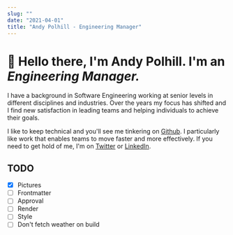 ```yaml
---
slug: ""
date: "2021-04-01"
title: "Andy Polhill - Engineering Manager"
---
```


# 👋 Hello there, I'm Andy Polhill. I'm an _Engineering Manager._

I have a background in Software Engineering working at senior levels in different disciplines and industries. Over the years my focus has shifted and I find new satisfaction in leading teams and helping individuals to achieve their goals.

I like to keep technical and you'll see me tinkering on [Github](http://github.com/andy-polhill). I particularly like work that enables teams to move faster and more effectively. If you need to get hold of me, I'm on [Twitter](https://twitter.com/andy_polhill) or [LinkedIn](https://www.linkedin.com/in/andy-polhill/).


## TODO
- [x] Pictures
- [ ] Frontmatter
- [ ] Approval
- [ ] Render
- [ ] Style
- [ ] Don't fetch weather on build